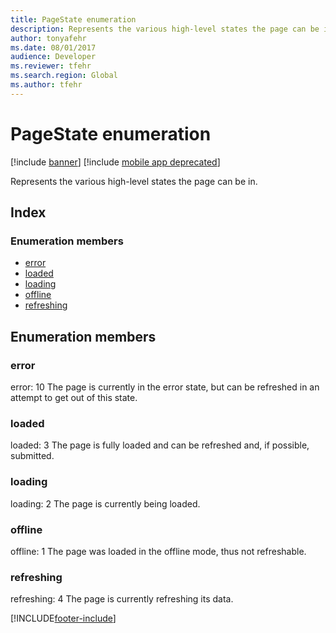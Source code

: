 ```yaml
---
title: PageState enumeration
description: Represents the various high-level states the page can be in.
author: tonyafehr
ms.date: 08/01/2017
audience: Developer
ms.reviewer: tfehr
ms.search.region: Global
ms.author: tfehr
---
```


# PageState enumeration

[!include [banner](../../../../includes/banner.md)]
[!include [mobile app deprecated](../../../../includes/mobile-app-deprecation-banner.md)]

Represents the various high-level states the page can be in.

## Index

### Enumeration members

* [error](view-model-ipage-pagestate.md#error)
* [loaded](view-model-ipage-pagestate.md#loaded)
* [loading](view-model-ipage-pagestate.md#loading)
* [offline](view-model-ipage-pagestate.md#offline)
* [refreshing](view-model-ipage-pagestate.md#refreshing)

## Enumeration members

### error

error: 
10
The page is currently in the error state, but can be refreshed in an attempt to get out of this state.


### loaded

loaded: 
3
The page is fully loaded and can be refreshed and, if possible, submitted.


### loading

loading: 
2
The page is currently being loaded.


### offline

offline: 
1
The page was loaded in the offline mode, thus not refreshable.


### refreshing

refreshing: 
4
The page is currently refreshing its data.




[!INCLUDE[footer-include](../../../../../../includes/footer-banner.md)]
